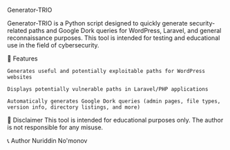  Generator-TRIO

Generator-TRIO is a Python script designed to quickly generate security-related paths and Google Dork queries for WordPress, Laravel, and general reconnaissance purposes. This tool is intended for testing and educational use in the field of cybersecurity.

📌 Features

    Generates useful and potentially exploitable paths for WordPress websites

    Displays potentially vulnerable paths in Laravel/PHP applications

    Automatically generates Google Dork queries (admin pages, file types, version info, directory listings, and more)

🔐 Disclaimer
This tool is intended for educational purposes only. The author is not responsible for any misuse.

📞 Author
Nuriddin No'monov

